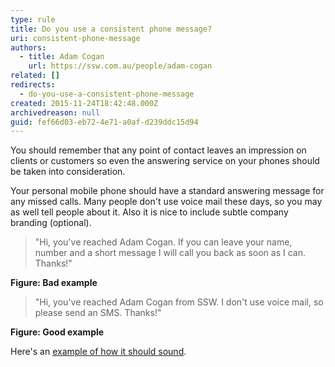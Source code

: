 ```yaml
---
type: rule
title: Do you use a consistent phone message?
uri: consistent-phone-message
authors:
  - title: Adam Cogan
    url: https://ssw.com.au/people/adam-cogan
related: []
redirects:
  - do-you-use-a-consistent-phone-message
created: 2015-11-24T18:42:48.000Z
archivedreason: null
guid: fef66d03-eb72-4e71-a0af-d239ddc15d94
---
```

You should remember that any point of contact leaves an impression on clients or customers so even the answering service on your phones should be taken into consideration. 

Your personal mobile phone should have a standard answering message for any missed calls.  Many people don't use voice mail these days, so you may as well tell people about it. Also it is nice to include subtle company branding (optional).

<!--endintro-->

> "Hi, you've reached Adam Cogan. If you can leave your name, number and a short message I will call you back as soon as I can. Thanks!"

**Figure: Bad example**

> "Hi, you've reached Adam Cogan from SSW.  I don't use voice mail, so please send an SMS.  Thanks!"

**Figure: Good example**


Here's an [example of how it should sound](https://www.ssw.com.au/ssw/Standards/Rules/sounds/PhoneMessage.wav).
